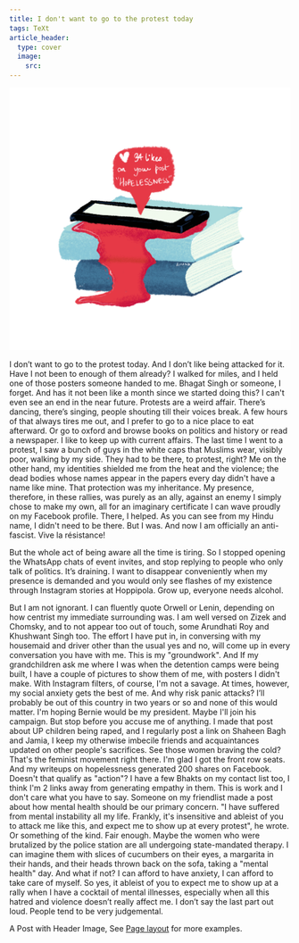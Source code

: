 ```yaml
---
title: I don't want to go to the protest today
tags: TeXt
article_header:
  type: cover
  image:
    src: 
---
```

![book image](/book.png)

I don’t want to go to the protest today.
And I don’t like being attacked for it.
Have I not been to enough of them already? I walked for miles, and I held one of those posters someone handed to me. Bhagat Singh or someone, I forget. And has it not been like a month since we started doing this? I can't even see an end in the near future. 
Protests are a weird affair. There’s dancing, there’s singing, people shouting till their voices break. A few hours of that always tires me out, and I prefer to go to a nice place to eat afterward. Or go to oxford and browse books on politics and history or read a newspaper. I like to keep up with current affairs.
The last time I went to a protest, I saw a bunch of guys in the white caps that Muslims wear, visibly poor, walking by my side. They had to be there, to protest, right? Me on the other hand, my identities shielded me from the heat and the violence; the dead bodies whose names appear in the papers every day didn't have a name like mine. That protection was my inheritance. My presence, therefore, in these rallies, was purely as an ally, against an enemy I simply chose to make my own, all for an imaginary certificate I can wave proudly on my Facebook profile. There, I helped. As you can see from my Hindu name, I didn't need to be there. But I was. And now I am officially an anti-fascist. Vive la résistance!

But the whole act of being aware all the time is tiring. So I stopped opening the WhatsApp chats of event invites, and stop replying to people who only talk of politics. It’s draining. I want to disappear conveniently when my presence is demanded and you would only see flashes of my existence through Instagram stories at Hoppipola. Grow up, everyone needs alcohol. 

But I am not ignorant. I can fluently quote Orwell or Lenin, depending on how centrist my immediate surrounding was. I am well versed on Zizek and Chomsky, and to not appear too out of touch, some Arundhati Roy and Khushwant Singh too. The effort I have put in, in conversing with my housemaid and driver other than the usual yes and no, will come up in every conversation you have with me. This is my "groundwork".
And If my grandchildren ask me where I was when the detention camps were being built, I have a couple of pictures to show them of me, with posters I didn't make. With Instagram filters, of course, I'm not a savage. 
At times, however, my social anxiety gets the best of me. And why risk panic attacks? I’ll probably be out of this country in two years or so and none of this would matter. I'm hoping Bernie would be my president. Maybe I'll join his campaign. 
But stop before you accuse me of anything. I made that post about UP children being raped, and I regularly post a link on Shaheen Bagh and Jamia, I keep my otherwise imbecile friends and acquaintances updated on other people's sacrifices. See those women braving the cold? That's the feminist movement right there. I'm glad I got the front row seats. 
And my writeups on hopelessness generated 200 shares on Facebook. Doesn't that qualify as "action"? I have a few Bhakts on my contact list too, I think I'm 2 links away from generating empathy in them. This is work and I don't care what you have to say.
Someone on my friendlist made a post about how mental health should be our primary concern. "I have suffered from mental instability all my life. Frankly, it's insensitive and ableist of you to attack me like this, and expect me to show up at every protest", he wrote. Or something of the kind. Fair enough. Maybe the women who were brutalized by the police station are all undergoing state-mandated therapy. I can imagine them with slices of cucumbers on their eyes, a margarita in their hands, and their heads thrown back on the sofa, taking a "mental health" day. And what if not? I can afford to have anxiety, I can afford to take care of myself. So yes, it ableist of you to expect me to show up at a rally when I have a cocktail of mental illnesses, especially when all this hatred and violence doesn’t really affect me. I don’t say the last part out loud. People tend to be very judgemental.






A Post with Header Image, See [Page layout](https://tianqi.name/jekyll-TeXt-theme/samples.html#page-layout) for more examples.

<!--more-->
